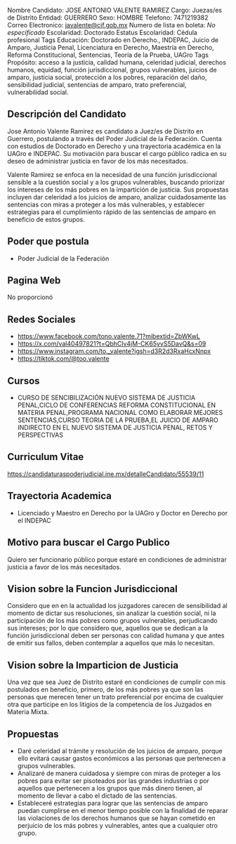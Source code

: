 Nombre Candidato: JOSE ANTONIO VALENTE RAMIREZ
Cargo: Juezas/es de Distrito
Entidad: GUERRERO
Sexo: HOMBRE
Telefono: 7471219382
Correo Electronico: javalente@cjf.gob.mx
Numero de lista en boleta: *No especificado*
Escolaridad: Doctorado
Estatus Escolaridad: Cédula profesional
Tags Educación: Doctorado en Derecho., INDEPAC, Juicio de Amparo, Justicia Penal, Licenciatura en Derecho, Maestría en Derecho, Reforma Constitucional, Sentencias, Teoría de la Prueba, UAGro
Tags Propósito: acceso a la justicia, calidad humana, celeridad judicial, derechos humanos, equidad, función jurisdiccional, grupos vulnerables, juicios de amparo, justicia social, protección a los pobres, reparación del daño, sensibilidad judicial, sentencias de amparo, trato preferencial, vulnerabilidad social.


## Descripción del Candidato 

Jose Antonio Valente Ramirez es candidato a Juez/es de Distrito en Guerrero, postulando a través del Poder Judicial de la Federación. Cuenta con estudios de Doctorado en Derecho y una trayectoria académica en la UAGro e INDEPAC. Su motivación para buscar el cargo público radica en su deseo de administrar justicia en favor de los más necesitados.

Valente Ramirez se enfoca en la necesidad de una función jurisdiccional sensible a la cuestión social y a los grupos vulnerables, buscando priorizar los intereses de los más pobres en la impartición de justicia. Sus propuestas incluyen dar celeridad a los juicios de amparo, analizar cuidadosamente las sentencias con miras a proteger a los más vulnerables, y establecer estrategias para el cumplimiento rápido de las sentencias de amparo en beneficio de estos grupos.


## Poder que postula

- Poder Judicial de la Federación


## Pagina Web

No proporcionó


## Redes Sociales

- https://www.facebook.com/tono.valente.71?mibextid=ZbWKwL
- https://x.com/val40497821?t=QbhClv4jM-CK65yvS5DavQ&s=09
- https://www.instagram.com/to._valente?igsh=d3R2d3RxaHcxNnpx
- https://tiktok.com/@too.valente


## Cursos

- CURSO DE SENCIBILIZACIÓN NUEVO SISTEMA DE JUSTICIA PENAL,CICLO DE CONFERENCIAS REFORMA CONSTITUCIONAL EN MATERIA PENAL,PROGRAMA NACIONAL COMO ELABORAR MEJORES SENTENCIAS,CURSO TEORIA DE LA PRUEBA,EL JUICIO DE AMPARO INDIRECTO EN EL NUEVO SISTEMA DE JUSTICIA PENAL, RETOS Y PERSPECTIVAS


## Curriculum Vitae

https://candidaturaspoderjudicial.ine.mx/detalleCandidato/55539/11


## Trayectoria Academica

- Licenciado y Maestro en Derecho por la UAGro y Doctor en Derecho por el INDEPAC


## Motivo para buscar el Cargo Publico

Quiero ser funcionario público porque estaré en condiciones de administrar justicia a favor de los más necesitados.


## Vision sobre la Funcion Jurisdiccional

Considero que en en la actualidad los juzgadores carecen de sensibilidad al momento de dictar sus resoluciones, sin analizar la cuestión social, ni la participación de los más pobres como grupos vulnerables, perjudicando sus intereses; por lo que considero que, aquellos que se dedican a la función jurisdiccional deben ser personas con calidad humana y que antes de emitir sus fallos, deben contemplar a aquellos que más lo necesitan.


## Vision sobre la Imparticion de Justicia

Una vez que sea Juez de Distrito estaré en condiciones de cumplir con mis postulados en beneficio, primero, de los más pobres ya que son las personas que merecen tener un trato preferencial por encima de cualquier otra que participe en los litigios de la competencia de los Juzgados en Materia Mixta.


## Propuestas

- Daré celeridad al trámite y resolución de los juicios de amparo, porque ello evitará causar gastos económicos a las personas que pertenecen a grupos vulnerables.
- Analizaré de manera cuidadosa y siempre con miras de proteger a los pobres para evitar ser pisoteados por las grandes industrias o por aquellos que pertenecen a los grupos que más dinero tienen, al momento de llevar a cabo el dictado de las sentencias.
- Estableceré estrategias para lograr que las sentencias de amparo puedan cumplirse en el menor tiempo posible con la finalidad de reparar las violaciones de los derechos humanos que se hayan cometido en perjuicio de los más pobres y vulnerables, antes que a cualquier otro grupo.

